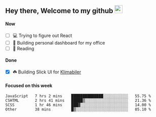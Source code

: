 ## Hey there, Welcome to my github <img src="https://media.giphy.com/media/hvRJCLFzcasrR4ia7z/giphy.gif" width="25px">

#### Now
- [ ] 💻 Trying to figure out React
- [ ] 🚀 Building personal dashboard for my office
- [ ] 📕 Reading

#### Done
- [x] ☘️ Building Slick UI for [Klimabiler](https://klimabiler.dk)
 
 #### Focused on this week
<!--START_SECTION:waka-->

```text
JavaScript   7 hrs 2 mins    ██████████████░░░░░░░░░░░   55.75 %
CSHTML       2 hrs 41 mins   █████▒░░░░░░░░░░░░░░░░░░░   21.36 %
SCSS         1 hr 46 mins    ███▓░░░░░░░░░░░░░░░░░░░░░   14.00 %
Other        38 mins         █▒░░░░░░░░░░░░░░░░░░░░░░░   05.10 %
```

<!--END_SECTION:waka-->

